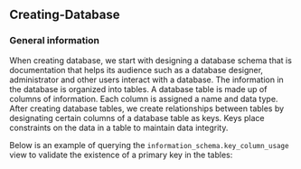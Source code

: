 ## Creating-Database

### General information

When creating database, we start with designing a database schema that  is documentation that helps its audience such as a database designer, administrator and other users interact with a database. The information in the database is organized into tables. A database table is made up of columns of information. Each column is assigned a name and data type. After creating database tables, we create relationships between tables by designating certain columns of a database table as keys. Keys place constraints on the data in a table to maintain data integrity. 

Below is an example of querying the ```information_schema.key_column_usage``` view to validate the existence of a primary key in the tables:

